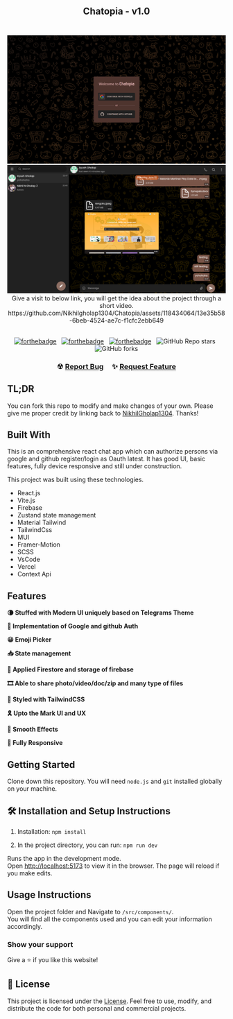 <h2 align="center">
  Chatopia - v1.0<br/><br/>
</h2>

<div align="center">
  <img alt="Demo" src="./readme_files/Chatopia 1.png"/>
  <img alt="Demo" src="./readme_files/Chatopia 2.png"/>
  Give a visit to below link, you will get the idea about the project through a short video.
  https://github.com/Nikhilgholap1304/Chatopia/assets/118434064/13e35b58-6beb-4524-ae7c-f1cfc2ebb649


</div>

<br/>

<center>

[![forthebadge](https://forthebadge.com/images/badges/built-with-love.svg)](https://forthebadge.com) &nbsp;
[![forthebadge](https://forthebadge.com/images/badges/made-with-javascript.svg)](https://forthebadge.com) &nbsp;
[![forthebadge](https://forthebadge.com/images/badges/open-source.svg)](https://forthebadge.com) &nbsp;
![GitHub Repo stars](https://img.shields.io/github/stars/Nikhilgholap1304/Chatopia?color=red&logo=github&style=for-the-badge) &nbsp;
![GitHub forks](https://img.shields.io/github/forks/Nikhilgholap1304/Chatopia?color=red&logo=github&style=for-the-badge)

</center>

<h3 align="center">
    ☢
    <a href="https://github.com/Nikhilgholap1304/Chatopia/issues">Report Bug</a> &nbsp; &nbsp;
    ✨
    <a href="https://github.com/Nikhilgholap1304/Chatopia/issues">Request Feature</a>
</h3>

## TL;DR

You can fork this repo to modify and make changes of your own. Please give me proper credit by linking back to [NikhilGholap1304](https://github.com/Nikhilgholap1304/Chatopia). Thanks!

## Built With

This is an comprehensive react chat app which can authorize persons via google and github register/login as Oauth latest. It has good UI, basic features, fully device responsive and still under construction.

This project was built using these technologies.

- React.js
- Vite.js
- Firebase
- Zustand state management
- Material Tailwind
- TailwindCss
- MUI
- Framer-Motion
- SCSS
- VsCode
- Vercel
- Context Api

## Features

**🌘 Stuffed with Modern UI uniquely based on Telegrams Theme**

**🎫 Implementation of Google and github Auth**

**😀 Emoji Picker**

**📥 State management**

**🧾 Applied Firestore and storage of firebase**

**🎞 Able to share photo/video/doc/zip and many type of files**

**🎨 Styled with TailwindCSS**

**🎗 Upto the Mark UI and UX**

**🥽 Smooth Effects**

**📱 Fully Responsive**

## Getting Started

Clone down this repository. You will need `node.js` and `git` installed globally on your machine.

## 🛠 Installation and Setup Instructions

1. Installation: `npm install`

2. In the project directory, you can run: `npm run dev`

Runs the app in the development mode.\
Open [http://localhost:5173](http://localhost:5173) to view it in the browser.
The page will reload if you make edits.

## Usage Instructions

Open the project folder and Navigate to `/src/components/`. <br/>
You will find all the components used and you can edit your information accordingly.

### Show your support

Give a ⭐ if you like this website!

## 📄 License

This project is licensed under the [License](LICENSE). Feel free to use, modify, and distribute the code for both personal and commercial projects.
